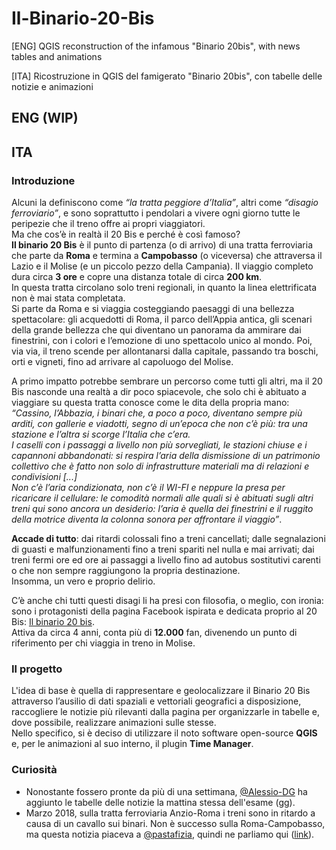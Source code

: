 # Il-Binario-20-Bis
[ENG] QGIS reconstruction of the infamous "Binario 20bis", with news tables and animations

[ITA] Ricostruzione in QGIS del famigerato "Binario 20bis", con tabelle delle notizie e animazioni

## ENG (WIP)

## ITA
### Introduzione
Alcuni la definiscono come *“la tratta peggiore d’Italia”*, altri come *“disagio ferroviario”*, e sono soprattutto i pendolari a vivere ogni giorno tutte le peripezie che il treno offre ai propri viaggiatori.\
Ma che cos’è in realtà il 20 Bis e perché è così famoso?\
**Il binario 20 Bis** è il punto di partenza (o di arrivo) di una tratta ferroviaria che parte da **Roma** e termina a **Campobasso** (o viceversa) che attraversa il Lazio e il Molise (e un piccolo pezzo della Campania). Il viaggio completo dura circa **3 ore** e copre una distanza totale di circa **200 km**.\
In questa tratta circolano solo treni regionali, in quanto la linea elettrificata non è mai stata completata.\
Si parte da Roma e si viaggia costeggiando paesaggi di una bellezza spettacolare: gli acquedotti di Roma, il parco dell’Appia antica, gli scenari della grande bellezza che qui diventano un panorama da ammirare dai finestrini, con i colori e l’emozione di uno spettacolo unico al mondo. Poi, via via, il treno scende per allontanarsi dalla capitale, passando tra boschi, orti e vigneti, fino ad arrivare al capoluogo del Molise.

A primo impatto potrebbe sembrare un percorso come tutti gli altri, ma il 20 Bis nasconde una realtà a dir poco spiacevole, che solo chi è abituato a viaggiare su questa tratta conosce come le dita della propria mano:\
*“Cassino, l’Abbazia, i binari che, a poco a poco, diventano sempre più arditi, con gallerie e viadotti, segno di un’epoca che non c’è più: tra una stazione e l’altra si scorge l’Italia che c’era.\
I caselli con i passaggi a livello non più sorvegliati, le stazioni chiuse e i capannoni abbandonati: si respira l’aria della dismissione di un patrimonio collettivo che è fatto non solo di infrastrutture materiali ma di relazioni e condivisioni [...]\
Non c’è l’aria condizionata, non c’è il WI-FI e neppure la presa per ricaricare il cellulare: le comodità normali alle quali si è abituati sugli altri treni qui sono ancora un desiderio: l’aria è quella dei finestrini e il ruggito della motrice diventa la colonna sonora per affrontare il viaggio”*.

**Accade di tutto**: dai ritardi colossali fino a treni cancellati; dalle segnalazioni di guasti e malfunzionamenti fino a treni spariti nel nulla e mai arrivati; dai treni fermi ore ed ore ai passaggi a livello fino ad autobus sostitutivi carenti o che non sempre raggiungono la propria destinazione.\
Insomma, un vero e proprio delirio. 

C’è anche chi tutti questi disagi li ha presi con filosofia, o meglio, con ironia: sono i protagonisti della pagina Facebook ispirata e dedicata proprio al 20 Bis: [Il binario 20 bis](https://it-it.facebook.com/ilbinario20bis/).\
Attiva da circa 4 anni, conta più di **12.000** fan, divenendo un punto di riferimento per chi viaggia in treno in Molise.
### Il progetto
L'idea di base è quella di rappresentare e geolocalizzare il Binario 20 Bis attraverso l’ausilio di dati spaziali e vettoriali geografici a disposizione, raccogliere le notizie più rilevanti dalla pagina per organizzarle in tabelle e, dove possibile, realizzare animazioni sulle stesse.\
Nello specifico, si è deciso di utilizzare il noto software open-source **QGIS** e, per le animazioni al suo interno, il plugin **Time Manager**. 
### Curiosità
- Nonostante fossero pronte da più di una settimana, [@Alessio-DG](https://github.com/Alessio-DG) ha aggiunto le tabelle delle notizie la mattina stessa dell'esame (gg).
- Marzo 2018, sulla tratta ferroviaria Anzio-Roma i treni sono in ritardo a causa di un cavallo sui binari. Non è successo sulla Roma-Campobasso, ma questa notizia piaceva a [@pastafizia](https://github.com/pastafizia), quindi ne parliamo qui ([link](https://www.facebook.com/story.php?story_fbid=1974580406124095&id=1652501871665285)).
